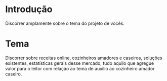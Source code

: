 
# Introdução
Discorrer amplamente sobre o tema do projeto de vocês. 


# Tema
Discorrer sobre receitas online, cozinheiros amadores e caseiros, soluções existentes, estatísticas gerais desse mercado, tudo aquilo que agregue valor para o leitor com relação ao tema de auxilio ao cozinheiro amador caseiro.
